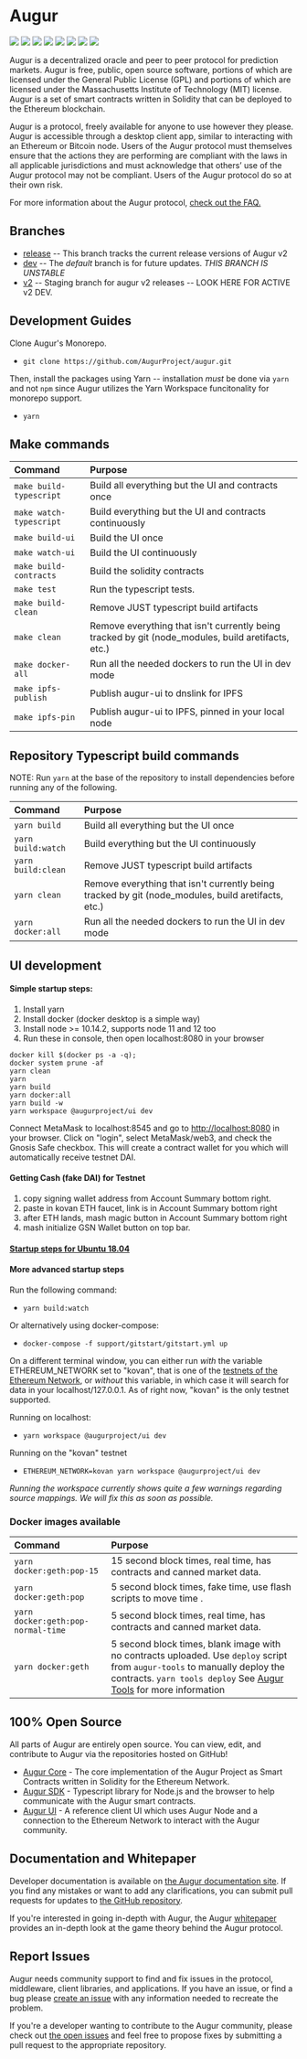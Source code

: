 # Augur

[![](https://img.shields.io/discord/378030344374583298.svg)](https://invite.augur.net) [![](https://img.shields.io/badge/contributions-welcome-orange.svg)](https://github.com/AugurProject/augur/issues) [![](https://img.shields.io/badge/PRs-welcome-brightgreen.svg)](https://github.com/AugurProject/augur/pulls) [![](https://img.shields.io/github/contributors/AugurProject/augur.svg)](https://github.com/AugurProject/augur-app/graphs/contributors)
 [![](https://img.shields.io/github/issues-raw/AugurProject/augur.svg)](https://github.com/AugurProject/augur/issues) [![](https://img.shields.io/github/issues-closed-raw/AugurProject/augur.svg)](https://github.com/AugurProject/augur/issues?utf8=%E2%9C%93&q=is%3Aissue+is%3Aclosed+) [![](https://img.shields.io/github/issues-pr-raw/AugurProject/augur.svg)](https://github.com/AugurProject/augur/pulls) [![](https://img.shields.io/github/issues-pr-closed-raw/AugurProject/augur.svg)](https://github.com/AugurProject/augur/pulls?utf8=%E2%9C%93&q=is%3Apr+is%3Aclosed)

Augur is a decentralized oracle and peer to peer protocol for prediction markets. Augur is free, public, open source software, portions of which are licensed under the General Public License \(GPL\) and portions of which are licensed under the Massachusetts Institute of Technology \(MIT\) license. Augur is a set of smart contracts written in Solidity that can be deployed to the Ethereum blockchain.

Augur is a protocol, freely available for anyone to use however they please. Augur is accessible through a desktop client app, similar to interacting with an Ethereum or Bitcoin node. Users of the Augur protocol must themselves ensure that the actions they are performing are compliant with the laws in all applicable jurisdictions and must acknowledge that others’ use of the Augur protocol may not be compliant. Users of the Augur protocol do so at their own risk.

For more information about the Augur protocol, [check out the FAQ.](https://www.augur.net/faqs/)

## Branches

* [release](https://github.com/AugurProject/augur/tree/release) -- This branch tracks the current release versions of Augur v2
* [dev](https://github.com/AugurProject/augur/tree/dev) -- The *default* branch is for future updates. *THIS BRANCH IS UNSTABLE*
* [v2](https://github.com/AugurProject/augur/tree/v2) -- Staging branch for augur v2 releases -- LOOK HERE FOR ACTIVE v2 DEV.

## Development Guides

Clone Augur's Monorepo.

* `git clone https://github.com/AugurProject/augur.git`

Then, install the packages using Yarn -- installation _must_ be done via `yarn` and not `npm` since Augur utilizes the Yarn Workspace funcitonality for monorepo support.

* `yarn`

## Make commands

| Command | Purpose |
| :--- | :--- |
| `make build-typescript` | Build all everything but the UI and contracts once |
| `make watch-typescript` | Build everything but the UI and contracts continuously |
| `make build-ui` | Build the UI once |
| `make watch-ui` | Build the UI continuously |
| `make build-contracts` | Build the solidity contracts |
| `make test` | Run the typescript tests. |
| `make build-clean` | Remove JUST typescript build artifacts |
| `make clean` | Remove everything that isn't currently being tracked by git \(node\_modules, build aretifacts, etc.\) |
| `make docker-all` | Run all the needed dockers to run the UI in dev mode |
| `make ipfs-publish` | Publish augur-ui to dnslink for IPFS |
| `make ipfs-pin` | Publish augur-ui to IPFS, pinned in your local node |

## Repository Typescript build commands

NOTE: Run `yarn` at the base of the repository to install dependencies before running any of the following.

| Command | Purpose |
| :--- | :--- |
| `yarn build` | Build all everything but the UI once |
| `yarn build:watch` | Build everything but the UI continuously |
| `yarn build:clean` | Remove JUST typescript build artifacts |
| `yarn clean` | Remove everything that isn't currently being tracked by git \(node\_modules, build aretifacts, etc.\) |
| `yarn docker:all` | Run all the needed dockers to run the UI in dev mode |

## UI development

#### Simple startup steps:

1. Install yarn
2. Install docker \(docker desktop is a simple way\)
3. Install node &gt;= 10.14.2, supports node 11 and 12 too
4. Run these in console, then open localhost:8080 in your browser

```text
docker kill $(docker ps -a -q);
docker system prune -af
yarn clean
yarn
yarn build
yarn docker:all
yarn build -w
yarn workspace @augurproject/ui dev
```

Connect MetaMask to localhost:8545 and go to [http://localhost:8080](http://localhost:8080) in your browser. Click on "login", select MetaMask/web3, and check the Gnosis Safe checkbox. This will create a contract wallet for you which will automatically receive testnet DAI.

#### Getting Cash \(fake DAI\) for Testnet

1. copy signing wallet address from Account Summary bottom right.
2. paste in kovan ETH faucet, link is in Account Summary bottom right
3. after ETH lands, mash magic button in Account Summary bottom right
4. mash initialize GSN Wallet button on top bar.

#### [Startup steps for Ubuntu 18.04](https://github.com/AugurProject/augur/blob/master/docs/v2/docs/getting-started.md)

#### More advanced startup steps

Run the following command:

* `yarn build:watch`

Or alternatively using docker-compose:

* `docker-compose -f support/gitstart/gitstart.yml up`

On a different terminal window, you can either run _with_ the variable ETHEREUM\_NETWORK set to "kovan", that is one of the [testnets of the Ethereum Network](https://docs.ethhub.io/using-ethereum/test-networks/), or _without_ this variable, in which case it will search for data in your localhost/127.0.0.1. As of right now, "kovan" is the only testnet supported.

Running on localhost:

* `yarn workspace @augurproject/ui dev`

Running on the "kovan" testnet

* `ETHEREUM_NETWORK=kovan yarn workspace @augurproject/ui dev`

_Running the workspace currently shows quite a few warnings regarding source mappings. We will fix this as soon as possible._

### Docker images available

| Command | Purpose |
| :--- | :--- |
| `yarn docker:geth:pop-15` | 15 second block times, real time, has contracts and canned market data. |
| `yarn docker:geth:pop` | 5 second block times, fake time, use flash scripts to move time . |
| `yarn docker:geth:pop-normal-time` | 5 second block times, real time, has contracts and canned market data. |
| `yarn docker:geth` | 5 second block times, blank image with no contracts uploaded.   Use `deploy` script from `augur-tools` to manually deploy the contracts.  `yarn tools deploy`    See [Augur Tools](https://github.com/AugurProject/augur/tree/1dd7569fbcc3b0f195a191ed3f4f18728fb14531/packages/augur-tools/README.md) for more information |

## 100% Open Source

All parts of Augur are entirely open source. You can view, edit, and contribute to Augur via the repositories hosted on GitHub!

* [Augur Core](https://github.com/AugurProject/augur/tree/1dd7569fbcc3b0f195a191ed3f4f18728fb14531/packages/augur-core/README.md) - The core implementation of the Augur Project as Smart Contracts written in Solidity for the Ethereum Network.
* [Augur SDK](https://github.com/AugurProject/augur/tree/1dd7569fbcc3b0f195a191ed3f4f18728fb14531/packages/augur-sdk/README.md) - Typescript library for Node.js and the browser to help communicate with the Augur smart contracts.
* [Augur UI](https://github.com/AugurProject/augur/tree/1dd7569fbcc3b0f195a191ed3f4f18728fb14531/packages/augur-ui/README.md) - A reference client UI which uses Augur Node and a connection to the Ethereum Network to interact with the Augur community.

## Documentation and Whitepaper

Developer documentation is available on [the Augur documentation site](https://docs.augur.net/). If you find any mistakes or want to add any clarifications, you can submit pull requests for updates to [the GitHub repository](https://github.com/AugurProject/docs).

If you're interested in going in-depth with Augur, the Augur [whitepaper](https://github.com/AugurProject/whitepaper) provides an in-depth look at the game theory behind the Augur protocol.

## Report Issues

Augur needs community support to find and fix issues in the protocol, middleware, client libraries, and applications. If you have an issue, or find a bug please [create an issue](https://github.com/AugurProject/augur/issues/new) with any information needed to recreate the problem.

If you're a developer wanting to contribute to the Augur community, please check out [the open issues](https://github.com/AugurProject/augur/issues) and feel free to propose fixes by submitting a pull request to the appropriate repository.

